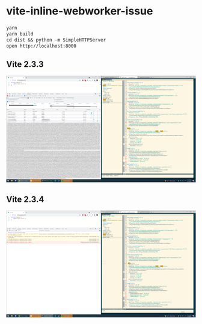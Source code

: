 # vite-inline-webworker-issue

```
yarn
yarn build
cd dist && python -m SimpleHTTPServer
open http://localhost:8000
```

## Vite 2.3.3

![vite-2.3.3](./vite-2.3.3.png)

## Vite 2.3.4

![vite-2.3.4](./vite-2.3.4.png)
